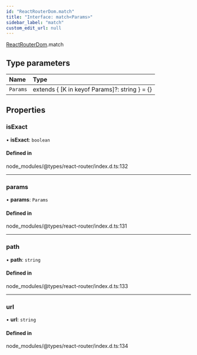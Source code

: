 ```yaml
---
id: "ReactRouterDom.match"
title: "Interface: match<Params>"
sidebar_label: "match"
custom_edit_url: null
---
```


[ReactRouterDom](../namespaces/ReactRouterDom.md).match

## Type parameters

| Name | Type |
| :------ | :------ |
| `Params` | extends { [K in keyof Params]?: string } = {} |

## Properties

### isExact

• **isExact**: `boolean`

#### Defined in

node_modules/@types/react-router/index.d.ts:132

___

### params

• **params**: `Params`

#### Defined in

node_modules/@types/react-router/index.d.ts:131

___

### path

• **path**: `string`

#### Defined in

node_modules/@types/react-router/index.d.ts:133

___

### url

• **url**: `string`

#### Defined in

node_modules/@types/react-router/index.d.ts:134
